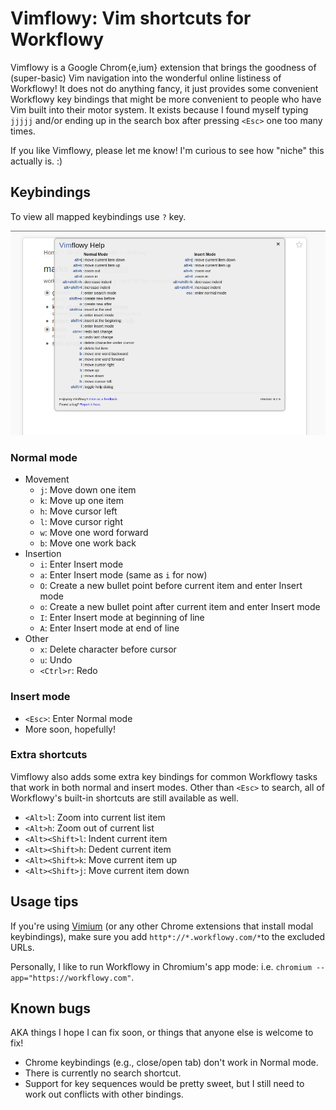 Vimflowy: Vim shortcuts for Workflowy
=====================================

Vimflowy is a Google Chrom{e,ium} extension that brings the goodness of (super-basic) Vim navigation into the wonderful online listiness of Workflowy!  It does not do anything fancy, it just provides some convenient Workflowy key bindings that might be more convenient to people who have Vim built into their motor system. It exists because I found myself typing `jjjjj` and/or ending up in the search box after pressing `<Esc>` one too many times.

If you like Vimflowy, please let me know! I'm curious to see how "niche" this actually is. :)

Keybindings
-----------

To view all mapped keybindings use `?` key.

![Screen shot](https://github.com/vitalk/vimflowy/raw/master/vimflowy-help.png)

### Normal mode ###

* Movement
    - `j`: Move down one item
    - `k`: Move up one item
    - `h`: Move cursor left
    - `l`: Move cursor right
    - `w`: Move one word forward
    - `b`: Move one work back
* Insertion
    - `i`: Enter Insert mode
    - `a`: Enter Insert mode (same as `i` for now)
    - `O`: Create a new bullet point before current item and enter Insert mode
    - `o`: Create a new bullet point after current item and enter Insert mode
    - `I`: Enter Insert mode at beginning of line
    - `A`: Enter Insert mode at end of line
* Other
    - `x`: Delete character before cursor
    - `u`: Undo
    - `<Ctrl>r`: Redo

### Insert mode ###

* `<Esc>`: Enter Normal mode
* More soon, hopefully!

### Extra shortcuts ###

Vimflowy also adds some extra key bindings for common Workflowy tasks that work in both normal and insert modes. Other than `<Esc>` to search, all of Workflowy's built-in shortcuts are still available as well.

* `<Alt>l`: Zoom into current list item
* `<Alt>h`: Zoom out of current list
* `<Alt><Shift>l`: Indent current item
* `<Alt><Shift>h`: Dedent current item
* `<Alt><Shift>k`: Move current item up
* `<Alt><Shift>j`: Move current item down

Usage tips
----------

If you're using [Vimium](http://vimium.github.com/) (or any other Chrome extensions that install modal keybindings), make sure you add `http*://*.workflowy.com/*`to the excluded URLs.

Personally, I like to run Workflowy in Chromium's app mode: i.e. `chromium --app="https://workflowy.com"`.

Known bugs
----------

AKA things I hope I can fix soon, or things that anyone else is welcome to fix!

* Chrome keybindings (e.g., close/open tab) don't work in Normal mode.
* There is currently no search shortcut.
* Support for key sequences would be pretty sweet, but I still need to work out conflicts with other bindings.
